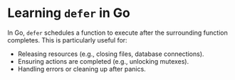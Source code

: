 # Learning `defer` in Go

In Go, `defer` schedules a function to execute after the surrounding function completes. This is particularly useful for:

- Releasing resources (e.g., closing files, database connections).
- Ensuring actions are completed (e.g., unlocking mutexes).
- Handling errors or cleaning up after panics.

